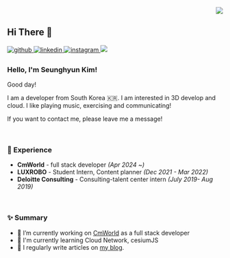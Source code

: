<div align="right">
<img src="https://komarev.com/ghpvc/?username=seunghyun0522&&style=flat-square" align="right" />
</div>  

<br/>  

## Hi There 👋  

<a href="https://github.com/seunghyun0522" target="_blank">
<img src=https://img.shields.io/badge/github-%2324292e.svg?&style=for-the-badge&logo=github&logoColor=white alt=github style="margin-bottom: 5px;" />
</a>

<a href="https://linkedin.com/in/seunghyun-kim-013378272" target="_blank">
<img src=https://img.shields.io/badge/linkedin-%231E77B5.svg?&style=for-the-badge&logo=linkedin&logoColor=white alt=linkedin style="margin-bottom: 5px;" />
</a>

<a href="https://instagram.com/s_dellera_" target="_blank">
<img src=https://img.shields.io/badge/instagram-%23000000.svg?&style=for-the-badge&logo=instagram&logoColor=white&color=dd2a7b alt=instagram style="margin-bottom: 5px;" />
</a>

  <a href="https://cojjangsh.tistory.com" target="_blank">
<img src="https://img.shields.io/badge/velog-20C997.svg?style=for-the-badge&logo=velog&logoColor=white&color=dd2a7b alt=velog style="margin-bottom: 5px;">
</a>

### Hello, I'm Seunghyun Kim!

Good day!

I am a developer from South Korea 🇰🇷. I am interested in 3D develop and cloud. I like playing music, exercising and communicating! 

If you want to contact me, please leave me a message!
 
<br/>

### 💫 Experience
- **CmWorld** - full stack developer *(Apr 2024 ~)*
- **LUXROBO** - Student Intern, Content planner  *(Dec 2021 - Mar 2022)*
- **Deloitte Consulting** - Consulting-talent center intern *(July 2019- Aug 2019)*  
  
<br/>  

### ✨ Summary

- 🔭 I’m currently working on [CmWorld](http://www.cmworld.net:18080/) as a full stack developer
- 🌱 I'm currently learning Cloud Network, cesiumJS
- 📝 I regularly write articles on [my blog](https://cojjangsh.tistory.com/).  
  



